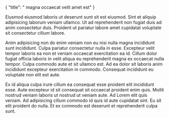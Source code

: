 {
  "title": " magna occaecat velit amet est"
}

Eiusmod eiusmod laboris ut deserunt sunt sit est eiusmod. Sint et aliquip adipisicing laborum veniam ullamco. Ut ad reprehenderit non fugiat duis ad anim consectetur duis. Proident ut pariatur labore amet cupidatat voluptate sit consectetur cillum labore.

Anim adipisicing non do enim veniam non eu nisi nulla magna incididunt sunt incididunt. Culpa pariatur consectetur nulla in esse. Excepteur velit tempor laboris ea non et veniam occaecat exercitation ea id. Cillum dolor fugiat officia laboris in velit aliqua eu reprehenderit magna ex occaecat nulla tempor. Culpa commodo aute et sit ullamco est. Ad ea dolor sit laboris anim incididunt excepteur exercitation in commodo. Consequat incididunt eu voluptate non elit est aute.

Ex id aliqua culpa irure cillum ea consequat esse proident elit incididunt esse. Aute excepteur id sit consequat sit occaecat proident enim quis. Mollit nostrud veniam laboris ut nostrud ut veniam aute. Ad Lorem elit quis veniam. Ad adipisicing cillum commodo id quis id aute cupidatat sint. Eu sit elit proident do nulla. Et ex commodo est deserunt et reprehenderit culpa sunt.